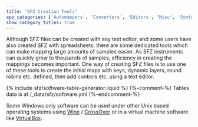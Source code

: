 ```yaml
---
title: "SFZ Creation Tools"
app_categories: ['Automappers', 'Converters', 'Editors', 'Misc', 'Syntax Highlighting']
show_category_titles: true
---
```

Although SFZ files can be created with any text editor, and some users have also
created SFZ with spreadsheets, there are some dedicated tools which can make
mapping large amounts of samples easier. As SFZ instruments can quickly grow to
thousands of samples, efficiency in creating the mappings becomes important.
One way of creating SFZ files is to use one of these tools to create the initial
maps with keys, dynamic layers, round robins etc. defined,
then add controls etc. using a text editor.

{% include sfz/software-table-generator.liquid %}
{%-comment-%} Tables data is at /_data/sfz/software.yml {%-endcomment-%}

Some Windows only software can be used under other Unix based operating systems
using [Wine] / [CrossOver] or in a virtual machine software like [VirtualBox].

[Wine]:       https://www.winehq.org/
[CrossOver]:  https://www.codeweavers.com/
[VirtualBox]: https://www.virtualbox.org/
